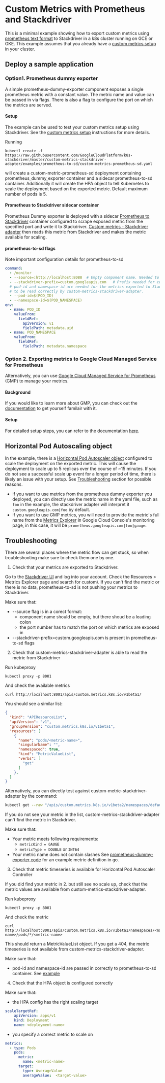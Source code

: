 # Custom Metrics with Prometheus and Stackdriver

This is a minimal example showing how to export custom metrics using 
[prometheus text format](https://prometheus.io/docs/instrumenting/exposition_formats/) to Stackdriver
in a k8s cluster running on GCE or GKE. This example assumes that you already have
a [custom metrics setup] in your cluster.

## Deploy a sample application

### Option1. Prometheus dummy exporter

A simple prometheus-dummy-exporter component exposes a single prometheus metric 
with a constant value. The metric name and value can be passed in via flags.
There is also a flag to configure the port on which the metrics are served. 

#### Setup

The example can be used to test your custom metrics setup using Stackdriver. See the [custom metrics setup] instructions for more details.

Running 
```
kubectl create -f https://raw.githubusercontent.com/GoogleCloudPlatform/k8s-stackdriver/master/custom-metrics-stackdriver-adapter/examples/prometheus-to-sd/custom-metrics-prometheus-sd.yaml 
```
will create a custom-metric-prometheus-sd deployment containing prometheus_dummy_exporter container and a sidecar prometheus-to-sd container.
Additionally it will create the HPA object to tell Kubernetes to scale the deployment based on the exported metric. Default maximum number of
pods is 5.

#### Prometheus to Stackdriver sidecar container

Prometheus Dummy exporter is deployed with a sidecar [Prometheus to Stackdriver] container
configured to scrape exposed metric from the specified port and write it to Stackdriver. 
[Custom metrics - Stackdriver adapter] then reads this metric from Stackdriver 
and makes the metric available for scaling.

#### prometheus-to-sd flags
Note important configuration details for prometheus-to-sd
```yaml	
command:
  - /monitor
  - --source=:http://localhost:8080  # Empty component name. Needed to avoid slashes in the custom metric name. Port number has to match the one configured for prometheus_dummy_exporter.
  - --stackdriver-prefix=custom.googleapis.com   # Prefix needed for custom metrics
  # pod-id and namespace-id are needed for the metrics exported to Stackdriver
  # to be read correctly by custom-metrics-stackdriver-adapter.
  - --pod-id=$(POD_ID)
  - --namespace-id=$(POD_NAMESPACE)
env:
  - name: POD_ID
    valueFrom:
      fieldRef:
        apiVersion: v1
        fieldPath: metadata.uid
  - name: POD_NAMESPACE
    valueFrom:
      fieldRef:
        fieldPath: metadata.namespace
```


### Option 2. Exporting metrics to Google Cloud Managed Service for Prometheus

Alternatively, you can use [Google Cloud Managed Service for Prometheus](https://cloud.google.com/managed-prometheus) (GMP) to manage your metrics.

#### Background

If you would like to learn more about GMP, you can check out the [documentation](https://cloud.google.com/stackdriver/docs/managed-prometheus/setup-managed) to get yourself familair with it.

#### Setup

For detailed setup steps, you can refer to the documentation [here](https://cloud.google.com/stackdriver/docs/managed-prometheus/setup-managed#config-mgd-collection).


## Horizontal Pod Autoscaling object

In the example, there is a [Horizontal Pod Autoscaler object](https://kubernetes.io/docs/tasks/run-application/horizontal-pod-autoscale/) configured to scale the deployment on the exported metric. This will
cause the deployment to scale up to 5 replicas over the course of ~15 minutes. If you do not see a successful scale up event for a longer period of 
time, there is likely an issue with your setup. See [Troubleshooting](#troubleshoooting) section for possible reasons.

- If you want to use metrics from the prometheus dummy exporter you deployed, you can directly use the metric name in the yaml file, such as `foo` in the example, the stackdriver adapter will interpret it `custom.googleapis.com|foo` by default.
- If you want to use GMP metrics, you will need to provide the metric's full name from the [Metrics Explorer](https://console.cloud.google.com/monitoring/metrics-explorer) in Google Cloud Console's monitoring page, in this case, it will be `prometheus.googleapis.com|foo|gauge`.


## Troubleshooting

There are several places where the metric flow can get stuck, so when troubleshooting
make sure to check them one by one.

1. Check that your metrics are exported to Stackdriver.

Go to the [Stackdriver UI](https://app.google.stackdriver.com/) and log into your account. 
Check the Resources > Metrics Explorer page and search for custom/<metric-name>. If you 
can't find the metric or there is no data, prometheus-to-sd is not pushing your metrics to Stackdriver.

Make sure that:
* --source flag is in a corect format:
	* component name should be empty, but there shoud be a leading colon
  * the port number has to match the port on which metrics are exposed in 
* --stackdriver-prefix=custom.googleapis.com is present in prometheus-to-sd flags

2. Check that custom-metrics-stackdriver-adapter is able to read the metric from Stackdriver

Run kubeproxy 
```
kubectl proxy -p 8001
```
And check the available metrics
```
curl http://localhost:8001/apis/custom.metrics.k8s.io/v1beta1/
```
You should see a similar list:
```json
{
  "kind": "APIResourceList",
  "apiVersion": "v1",
  "groupVersion": "custom.metrics.k8s.io/v1beta1",
  "resources": [
    {
      "name": "pods/<metric-name>",
      "singularName": "",
      "namespaced": true,
      "kind": "MetricValueList",
      "verbs": [
        "get"
      ]
    },
  ]
}
```
Alternatively, you can directly test against custom-metric-stackdriver-adapter by the command:
```sh
kubectl get --raw "/apis/custom.metrics.k8s.io/v1beta2/namespaces/default/pods/*/prometheus.googleapis.com|foo|gauge" | jq .
```

If you do not see your metric in the list, custom-metrics-stackdriver-adapter
can't find the metric in Stackdriver.

Make sure that:
* Your metric meets following requirements:
  * `metricKind = GAUGE`
  * `metricType = DOUBLE` or `INT64`
* Your metric name does not contain slashes
See [prometheus-dummy-exporter code] for an example metric definition in go.

3. Check that metric timeseries is available for Horizontal Pod Autoscaler Controller

If you did find your metric in 2. but still see no scale up, check that the metric
values are available from custom-metrics-stackdriver-adapter.

Run kubeproxy 
```
kubectl proxy -p 8001
```
And check the metric
```
curl http://localhost:8001/apis/custom.metrics.k8s.io/v1beta1/namespaces/<namespace-name>/pods/*/<metric-name>
```

This should return a MetricValueList object. If you get a 404, the metric timeseries is not available from
custom-metrics-stackdriver-adapter.

Make sure that:
* pod-id and namespace-id are passed in correctly to prometheus-to-sd container. See [example](#prometheus-to-sd-flags)

4. Check that the HPA object is configured correctly

Make sure that:
* the HPA config has the right scaling target
```yaml
scaleTargetRef:
    apiVersion: apps/v1
    kind: Deployment
    name: <deployment-name>
```
* you specify a correct metric to scale on
```yaml
metrics:
  - type: Pods
    pods:
      metric:
        name: <metric-name>
      target:
        type: AverageValue
        averageValue:  <target-value>
```


[Prometheus to Stackdriver]:
https://github.com/GoogleCloudPlatform/k8s-stackdriver/tree/master/prometheus-to-sd
[Custom metrics - Stackdriver adapter]:
https://github.com/GoogleCloudPlatform/k8s-stackdriver/tree/master/custom-metrics-stackdriver-adapter
[custom metrics setup]:
https://github.com/GoogleCloudPlatform/k8s-stackdriver/tree/master/custom-metrics-stackdriver-adapter#configure-cluster
[Horizontal Pod Autoscaler object]:
https://github.com/kubernetes/community/blob/master/contributors/design-proposals/autoscaling/horizontal-pod-autoscaler.md#horizontalpodautoscaler-object
[prometheus-dummy-exporter code]:
https://github.com/GoogleCloudPlatform/k8s-stackdriver/tree/master/custom-metrics-stackdriver-adapter/examples/prometheus-to-sd/prometheus_dummy_exporter.go
